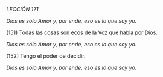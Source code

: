 *LECCIÓN 171*

*Dios es sólo Amor y, por ende, eso es lo que soy yo.*

(151) Todas las cosas son ecos de la Voz que habla por Dios.

*Dios es sólo Amor y, por ende, eso es lo que soy yo.*

(152) Tengo el poder de decidir.

*Dios es sólo Amor y, por ende, eso es lo que soy yo.*